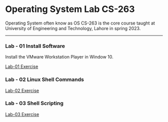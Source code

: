 # Operating System Lab CS-263

Operating System often know as OS CS-263 is the core course taught at University of Engineering and Technology, Lahore in spring 2023.

---

### Lab - 01 Install Software

Install the VMware Workstation Player in Window 10.

[Lab-01 Exercise](https://github.com/hamadhassan/Operating-System/tree/main/Lab-01)


### Lab - 02 Linux Shell Commands


[Lab-02 Exercise](https://github.com/hamadhassan/Operating-System/tree/main/Lab-02)

### Lab - 03 Shell Scripting

[Lab-03 Exercise](https://github.com/hamadhassan/Operating-System/tree/main/Lab-03)
